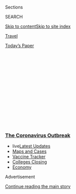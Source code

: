 <div id="app">

<div>

<div>

<div>

<div class="NYTAppHideMasthead css-1q2w90k e1suatyy0">

<div class="section css-ui9rw0 e1suatyy2">

<div class="css-eph4ug er09x8g0">

<div class="css-6n7j50">

</div>

<span class="css-1dv1kvn">Sections</span>

<div class="css-10488qs">

<span class="css-1dv1kvn">SEARCH</span>

</div>

[Skip to content](#site-content)[Skip to site
index](#site-index)

</div>

<div id="masthead-section-label" class="css-1wr3we4 eaxe0e00">

[Travel](https://www.nytimes3xbfgragh.onion/section/travel)

</div>

<div class="css-10698na e1huz5gh0">

</div>

</div>

<div id="masthead-bar-one" class="section hasLinks css-15hmgas e1csuq9d3">

<div class="css-uqyvli e1csuq9d0">

</div>

<div class="css-1uqjmks e1csuq9d1">

</div>

<div class="css-9e9ivx">

[](https://myaccount.nytimes3xbfgragh.onion/auth/login?response_type=cookie&client_id=vi)

</div>

<div class="css-1bvtpon e1csuq9d2">

[Today’s
Paper](https://www.nytimes3xbfgragh.onion/section/todayspaper)

</div>

</div>

</div>

</div>

<div data-aria-hidden="false">

<div id="site-content" data-role="main">

<div>

<div class="css-1aor85t" style="opacity:0.000000001;z-index:-1;visibility:hidden">

<div class="css-1hqnpie">

<div class="css-epjblv">

<span class="css-17xtcya">[Travel](/section/travel)</span><span class="css-x15j1o">|</span><span class="css-fwqvlz">Venice
Tourism May Never Be the Same. It Could Be
Better.</span>

</div>

<div class="css-k008qs">

<div class="css-1iwv8en">

<span class="css-18z7m18"></span>

<div>

</div>

</div>

<span class="css-1n6z4y">https://nyti.ms/2VEYSW9</span>

<div class="css-1705lsu">

<div class="css-4xjgmj">

<div class="css-4skfbu" data-role="toolbar" data-aria-label="Social Media Share buttons, Save button, and Comments Panel with current comment count" data-testid="share-tools">

  - 
  - 
  - 
  - 
    
    <div class="css-6n7j50">
    
    </div>

  - 
  - 

</div>

</div>

</div>

</div>

</div>

</div>

<div class="css-13pd83m">

<div class="css-l9svim">

### [<span class="css-pa1jbp"><span class="css-1rxm0ex">The Coronavirus</span><span class="css-1rxm0ex"> Outbreak</span></span>](https://www.nytimes3xbfgragh.onion/news-event/coronavirus?name=styln-coronavirus-national&region=TOP_BANNER&variant=undefined&block=storyline_menu_recirc&action=click&pgtype=Article&impression_id=63cab970-e3b4-11ea-81b0-ed0ce085a510)

  - <span class="css-ousu42"><span class="css-12clwdu">live</span>[Latest
    Updates](https://www.nytimes3xbfgragh.onion/2020/08/21/world/covid-19-coronavirus.html?name=styln-coronavirus-national&region=TOP_BANNER&variant=undefined&block=storyline_menu_recirc&action=click&pgtype=Article&impression_id=63cae080-e3b4-11ea-81b0-ed0ce085a510)</span>
  - <span class="css-ousu42">[Maps and
    Cases](https://www.nytimes3xbfgragh.onion/interactive/2020/us/coronavirus-us-cases.html?name=styln-coronavirus-national&region=TOP_BANNER&variant=undefined&block=storyline_menu_recirc&action=click&pgtype=Article&impression_id=63cae081-e3b4-11ea-81b0-ed0ce085a510)</span>
  - <span class="css-ousu42">[Vaccine
    Tracker](https://www.nytimes3xbfgragh.onion/interactive/2020/science/coronavirus-vaccine-tracker.html?name=styln-coronavirus-national&region=TOP_BANNER&variant=undefined&block=storyline_menu_recirc&action=click&pgtype=Article&impression_id=63cae082-e3b4-11ea-81b0-ed0ce085a510)</span>
  - <span class="css-ousu42">[Colleges
    Closing](https://www.nytimes3xbfgragh.onion/2020/08/19/us/colleges-closing-covid.html?name=styln-coronavirus-national&region=TOP_BANNER&variant=undefined&block=storyline_menu_recirc&action=click&pgtype=Article&impression_id=63cae083-e3b4-11ea-81b0-ed0ce085a510)</span>
  - <span class="css-ousu42">[Economy](https://www.nytimes3xbfgragh.onion/live/2020/08/21/business/stock-market-today-coronavirus?name=styln-coronavirus-national&region=TOP_BANNER&variant=undefined&block=storyline_menu_recirc&action=click&pgtype=Article&impression_id=63cae084-e3b4-11ea-81b0-ed0ce085a510)</span>

</div>

</div>

<div id="top-wrapper" class="css-1sy8kpn">

<div id="top-slug" class="css-l9onyx">

Advertisement

</div>

[Continue reading the main
story](#after-top)

<div class="ad top-wrapper" style="text-align:center;height:100%;display:block;min-height:250px">

<div id="top" class="place-ad" data-position="top" data-size-key="top">

</div>

</div>

<div id="after-top">

</div>

</div>

<div>

<div id="sponsor-wrapper" class="css-1hyfx7x">

<div id="sponsor-slug" class="css-19vbshk">

Supported by

</div>

[Continue reading the main
story](#after-sponsor)

<div id="sponsor" class="ad sponsor-wrapper" style="text-align:center;height:100%;display:block">

</div>

<div id="after-sponsor">

</div>

</div>

<div class="css-186x18t">

</div>

<div class="css-1vkm6nb ehdk2mb0">

# Venice Tourism May Never Be the Same. It Could Be Better.

</div>

The pandemic crushed the tourism industry in Venice and other
overtouristed cities. But many see this as an opportunity to rethink a
“tourism monoculture.”

<div class="css-79elbk" data-testid="photoviewer-wrapper">

<div class="css-z3e15g" data-testid="photoviewer-wrapper-hidden">

</div>

<div class="css-1a48zt4 ehw59r15" data-testid="photoviewer-children">

![<span class="css-16f3y1r e13ogyst0" data-aria-hidden="true">A
gondolier in Venice in February, when the Carnival period typically
marked the start of peak tourist
season.</span><span class="css-cnj6d5 e1z0qqy90" itemprop="copyrightHolder"><span class="css-1ly73wi e1tej78p0">Credit...</span><span><span>Francisco
Seco/Associated
Press</span></span></span>](https://static01.graylady3jvrrxbe.onion/images/2020/07/02/travel/02travel-venice3/merlin_170044923_b665dd9c-cc2a-4327-992a-a7a8010dd41d-articleLarge.jpg?quality=75&auto=webp&disable=upscale)

</div>

</div>

<div class="css-18e8msd">

<div class="css-vp77d3 epjyd6m0">

<div class="css-1baulvz">

By <span class="css-1baulvz last-byline" itemprop="name">Anna
Momigliano</span>

</div>

</div>

  - 
    
    <div class="css-ld3wwf e16638kd2">
    
    July 2,
    2020
    
    </div>

  - 
    
    <div class="css-4xjgmj">
    
    <div class="css-d8bdto" data-role="toolbar" data-aria-label="Social Media Share buttons, Save button, and Comments Panel with current comment count" data-testid="share-tools">
    
      - 
      - 
      - 
      - 
        
        <div class="css-6n7j50">
        
        </div>
    
      - 
      - 
    
    </div>
    
    </div>

</div>

</div>

<div class="section meteredContent css-1r7ky0e" name="articleBody" itemprop="articleBody">

<div class="css-1fanzo5 StoryBodyCompanionColumn">

<div class="css-53u6y8">

Long before Venice became the destination of choice for millions of
international holidaymakers, locals had a tradition of flânerie, an
aimless stroll through the city’s ** calli, or walkways. They would bump
into acquaintances for a chat and the occasional drink, an ombra de vin,
a “shadow of wine,” as it’s called in the lagoon.

That tradition has been picked up again. The pandemic crushed the
tourism industry, curtailing the hordes of annual visitors that made
flânerie a near impossibility, and now many residents — particularly
those furloughed or laid off — have more time and space to enjoy the
city’s slow pace and faded beauty. But money is tight, for that sip of
wine and everything else. Local taverns have begun accepting promises of
future payments from regulars.

“People are like, I’ll pay you in September, when hopefully tourists
will be back,” said Matteo Secchi, an unemployed hotel concierge. “If we
don’t help each other, who will?”

Mr. Secchi, a native Venetian, started working in tourism when he was
still in high school, 30 years ago. “My first job was to escort tourists
from hotels to Murano’s glass shops,” he said. “Since I can remember,
tourism has been our only economy, we thought it was a bottomless well,
like oil for the Saudis.”

</div>

</div>

<div class="css-1fanzo5 StoryBodyCompanionColumn">

<div class="css-53u6y8">

Venice certainly wasn’t alone. The economies of other European cities —
Barcelona, Prague and others — grew to rely heavily on tourism, leaving
them now particularly exposed to the side effects of the Covid-19
pandemic.

But there’s a new feeling many residents and local travel operators
share: The crisis creates an opportunity to make future travel to and in
their cities and regions more sustainable. This crossroads is sparking
conversations on how to make tourism less taxing and more beneficial on
urban infrastructure and for its local inhabitants.

In Venice, residents and local leaders hope their city can develop an
economy that doesn’t revolve entirely around tourism, one that would
draw international investors, expand the footprint of the city’s two
universities and turn its empty buildings into environmental research
facilities.

Yes, the pandemic has shuttered Venice’s lodging industry, said Claudio
Scarpa, the president of Associazione Veneziana Albergatori, a body
representing 430 hotels in Venice, but “it is also a precious occasion
to rethink tourism.”

“This is the time to reclaim this city,” he said, “Or in a couple of
years we’ll get back to complaining about overtourism.”

</div>

</div>

<div class="css-1fanzo5 StoryBodyCompanionColumn">

<div class="css-53u6y8">

Other Venetians echoed that sentiment.

“We have to act now, before mass tourism will be back at full capacity,
because we won’t get a second chance,” said Paolo Costa, a former mayor
of Venice and an economics professor who also served as the dean of Ca’
Foscari University of Venice.

</div>

</div>

<div class="css-79elbk" data-testid="photoviewer-wrapper">

<div class="css-z3e15g" data-testid="photoviewer-wrapper-hidden">

</div>

<div class="css-1a48zt4 ehw59r15" data-testid="photoviewer-children">

![<span class="css-16f3y1r e13ogyst0" data-aria-hidden="true">Usually
held every September, the Regata Storica celebrates Venetian rowing,
with historical costumes and rowing
races.</span><span class="css-cnj6d5 e1z0qqy90" itemprop="copyrightHolder"><span class="css-1ly73wi e1tej78p0">Credit...</span><span>Clara
Vannucci for The New York
Times</span></span>](https://static01.graylady3jvrrxbe.onion/images/2020/07/02/travel/02travel-venice4/02travel-venice4-articleLarge.jpg?quality=75&auto=webp&disable=upscale)

</div>

</div>

<div class="css-1fanzo5 StoryBodyCompanionColumn">

<div class="css-53u6y8">

## An attraction for centuries

The uniqueness of this Italian city has made it a worldwide attraction
for centuries. And, tellingly, Venice’s rise as a travel destination
coincided with its decline as an economic powerhouse, said Ezio Micelli,
an expert of urban transformation at Iuav University of Venice.

As a city-state, Venice thrived as a commercial and financial hub for
much of the Middle Ages. Its location midway between Constantinople and
Western Europe made it an ideal junction for the trade of spices, silk
and salt. “It was the capital of capitalism,” Mr. Micelli said.

But as the center of trade moved from the Mediterranean to the Atlantic,
Venice lost centrality and by the end of the 18th century, when it fell
under foreign rule, its decline was unstoppable. It was then that
wealthy Europeans started visiting Italy’s art-rich cities, including
Venice, in a tradition known as “the Grand Tour.” Lord Byron and
Stendhal were among the city’s earliest holidaymakers. By the 19th
century, Venice’s Lido became the place of pilgrimage for Europe’s
well-off bourgeoise (think of Thomas Mann’s “Death in Venice”).

But by the late 20th century, Venice became what economists describe as
a “tourism monoculture,” borrowing the term from the risky agricultural
practice of growing a single
crop.

</div>

</div>

<div class="css-79elbk" data-testid="photoviewer-wrapper">

<div class="css-z3e15g" data-testid="photoviewer-wrapper-hidden">

</div>

<div class="css-1a48zt4 ehw59r15" data-testid="photoviewer-children">

<div class="css-1xdhyk6 erfvjey0">

<span class="css-1ly73wi e1tej78p0">Image</span>

<div class="css-zjzyr8">

<div data-testid="lazyimage-container" style="height:257.77777777777777px">

</div>

</div>

</div>

<span class="css-16f3y1r e13ogyst0" data-aria-hidden="true">Crowds of
tourists swarm Riva degli Schiavoni, by St. Mark’s
Square.</span><span class="css-cnj6d5 e1z0qqy90" itemprop="copyrightHolder"><span class="css-1ly73wi e1tej78p0">Credit...</span><span>Susan
Wright for The New York Times</span></span>

</div>

</div>

<div class="css-1fanzo5 StoryBodyCompanionColumn">

<div class="css-53u6y8">

## ‘Too many of them’

Before Covid-19, hotels in and around Venice annually hosted 10.2
million mostly international guests, according to[Italy’s bureau of
statistics](https://www.istat.it/it/files/2019/11/Movimento-turistico-in-Italia-2018.pdf).
But this figure — an estimate at best — does not account for
day-trippers, who disembark from cruise ships, the train station and bus
tours. One estimate puts the actual number of tourists around 20 million
annually — largely concentrated in an area of two square miles and
50,000 residents. They contributed 3 billion euros, or about $3.3
billion, a year.

</div>

</div>

<div class="css-1fanzo5 StoryBodyCompanionColumn">

<div class="css-53u6y8">

“Tourists grew gradually, year by year, and before we realized it, there
were too many of them, just like a boiling frog,” Mr. Micelli
said.

<div id="NYT_MAIN_CONTENT_1_REGION" class="css-9tf9ac">

<div>

<div id="styln-covid-updates-world" class="section interactive-content interactive-size-medium css-1ftcdic">

<div class="css-17ih8de interactive-body">

<div id="styln-briefing-block" data-asset-id="QXJ0aWNsZTpueXQ6Ly9hcnRpY2xlLzVlZmEyNmIwLWIwYjYtNTdiMC05OWRjLWUwZWIwZmI0NGJlZg==">

<div class="briefing-block-header-section">

# [Latest Updates: The Coronavirus Outbreak](https://www.nytimes3xbfgragh.onion/2020/08/21/world/covid-19-coronavirus.html?action=click&pgtype=Article&state=default&region=MAIN_CONTENT_1&context=storylines_live_updates)

<div class="briefing-block-ts">

Updated 2020-08-21T13:40:30.090Z

</div>

</div>

  - [‘Be adults’: Universities in the U.S. are warning students about
    gatherings as they return to
    campus.](https://www.nytimes3xbfgragh.onion/2020/08/21/world/covid-19-coronavirus.html?action=click&pgtype=Article&state=default&region=MAIN_CONTENT_1&context=storylines_live_updates#link-6a60a19d)
  - [As he accepts the Democratic nomination, Biden knocks Trump’s
    pandemic
    response.](https://www.nytimes3xbfgragh.onion/2020/08/21/world/covid-19-coronavirus.html?action=click&pgtype=Article&state=default&region=MAIN_CONTENT_1&context=storylines_live_updates#link-324af071)
  - [South Korea threatens to detain people who obstruct virus-control
    efforts.](https://www.nytimes3xbfgragh.onion/2020/08/21/world/covid-19-coronavirus.html?action=click&pgtype=Article&state=default&region=MAIN_CONTENT_1&context=storylines_live_updates#link-191d44be)

<div class="briefing-block-footer">

<div class="briefing-block-footer-meta">

[See more
updates](https://www.nytimes3xbfgragh.onion/2020/08/21/world/covid-19-coronavirus.html?action=click&pgtype=Article&state=default&region=MAIN_CONTENT_1&context=storylines_live_updates)

</div>

<div class="briefing-block-briefinglinks">

<span>More live coverage:</span>
[Markets](https://www.nytimes3xbfgragh.onion/live/2020/08/21/business/stock-market-today-coronavirus?action=click&pgtype=Article&state=default&region=MAIN_CONTENT_1&context=storylines_live_updates)

</div>

</div>

</div>

</div>

</div>

</div>

</div>

The mass tourism of recent decades was a result of globalization,
home-sharing platforms, cheap airfares and emerging economies. Ryanair,
easyJet and other low-cost carriers began flying into the Marco Polo
airport, [cruise ships
alone](https://www.port.venice.it/files/page/portofvenice4-2019_0.pdf)
brought in 1.6 million visitors each year, and the growing strength of
the Chinese and other Asian economies allowed new tourists to join the
crowds of Europeans and North Americans.

</div>

</div>

<div>

</div>

<div class="css-1fanzo5 StoryBodyCompanionColumn">

<div class="css-53u6y8">

Especially in the high season between May and October, and during
Carnival in February, Venice was impossibly crowded — particularly in
its narrow calli, some just two meters, or six-and-a-half feet, wide.

When Dr. Micelli, the urban studies professor, would visit a brother who
lives on one of the city’s most touristy streets, he sometimes could not
get out of the door.

“It’s like a flood, literally. So I just have to wait,” Mr. Micelli
said. Occasionally the local police would declare some calli one-way. “I
guess Venice is the only place in the world where you need one-way
pedestrian streets.”

</div>

</div>

<div class="css-1fanzo5 StoryBodyCompanionColumn">

<div class="css-53u6y8">

Cristina Giussani, a bookshop owner, often walked home with heavy
groceries because the vaporetto, the water buses that serve as public
transportation, would be swarmed with hordes of tourists. She considers
the famous Rialto Bridge off-limits between 10 a.m. and 5 p.m., “because
it’s impossible to cross it without throwing elbows.”

Tourism changed the soul of the lagoon. Grocery stores turned into
souvenir shops, and rising housing costs and an increasing lack of
services pushed residents out. With more than 8,000 apartments listed on
Airbnb, Venice has Italy’s highest Airbnb-to-population ratio.

The city’s historical center, consisting of two islands, had at its peak
in the 1950s, [175,000
residents](https://nuovavenezia.gelocal.it/venezia/cronaca/2015/02/23/news/da-175-000-a-56-000-abitanti-cosi-si-svuota-venezia-1.10921951).

In 2009, the population fell below 60,000, the conventional threshold to
be considered a city in Italy. A [mock
funeral](https://www.nytimes3xbfgragh.onion/2009/11/15/world/europe/15venice.html)
was organized, with a coffin wrapped in the city’s 1,500-year-old flag.

Today, the center of the city has some 50,000 residents.

“Being a resident in Venice feels like being part of the resistance,”
Ms. Giussani said.

## ‘I knew it had to be tourism’

Approximately 25,000 Venetians are now directly employed in tourism. And
even if the figure includes those who commute into the historical center
from the city’s other areas, many other Venetians in the city center
rely on the industry indirectly.

“If you sell groceries, if you are a lawyer or an accountant, your main
clients are fellow Venetians who make money either directly from tourism
or from other Venetians who make money from tourism,” said Stefano
Croce, who heads the local association of tour guides.

</div>

</div>

<div class="css-1fanzo5 StoryBodyCompanionColumn">

<div class="css-53u6y8">

It wasn’t a planned choice, as much as the result of a vicious cycle.
The more touristy Venice became, the more residents were pushed out; the
fewer the residents, the more those who remained struggled to find
employment outside of tourism, thus reinforcing the pattern.

Before he became a guide five years ago, Mr. Croce commuted to Padua and
worked in architecture. “When I decided I wanted to work in my own city,
I knew it had to be tourism,” he said. His son, a neuroscientist, moved
to Scotland.

Many Venetians found the situation unsustainable, but, until recently,
few did anything to change it. “As long as mass tourism was there, there
were ideas, but they never gained traction because the status quo was so
convenient,” said Mr. Costa, the former mayor.

<div id="NYT_MAIN_CONTENT_2_REGION" class="css-9tf9ac">

<div>

</div>

</div>

“The same people who complain that overtourism is making their lives
impossible are renting their apartments to tourists on Airbnb,” said
Guido Moltedo, editor of the Venice-based magazine
[Ytali.](https://ytali.com/)

“It’s a complicated place.”

Mr. Secchi, the hotel concierge, is also an activist fighting for the
lagoon’s residents. Fifteen years ago, he founded the grassroots
organization “[Venessia](http://www.venessia.com/)” (Venice, in Venetian
dialect), which keeps track of the declining local population.

But while his organization lobbies officials to create subsidized
housing to locals, and “put some limits to the renting of the apartments
to tourists,” Mr. Secchi also lists three rooms of his apartment on
Airbnb. “I have to, if I want to pay my own rent.”

Mr. Secchi sees no contradiction in his livelihood and his passion for
Venice.

“Tourism is a great resource, but residents shouldn’t be treated as
second class,” he
said.

</div>

</div>

<div class="css-79elbk" data-testid="photoviewer-wrapper">

<div class="css-z3e15g" data-testid="photoviewer-wrapper-hidden">

</div>

<div class="css-1a48zt4 ehw59r15" data-testid="photoviewer-children">

<div class="css-1xdhyk6 erfvjey0">

<span class="css-1ly73wi e1tej78p0">Image</span>

<div class="css-zjzyr8">

<div data-testid="lazyimage-container" style="height:257.77777777777777px">

</div>

</div>

</div>

<span class="css-16f3y1r e13ogyst0" data-aria-hidden="true">Before the
pandemic shut down international travel, large cruise ships were a daily
sight from many calli of
Venice.</span><span class="css-cnj6d5 e1z0qqy90" itemprop="copyrightHolder"><span class="css-1ly73wi e1tej78p0">Credit...</span><span>Miguel
Medina/Agence France-Presse — Getty Images</span></span>

</div>

</div>

<div class="css-1fanzo5 StoryBodyCompanionColumn">

<div class="css-53u6y8">

## Day trippers and cruise ships

“The longer a visitor stays, the smaller his impact on the territory,”
said Magda Antonioli Corigliano, a tourism industry scholar at Milan’s
Bocconi University. Day trippers tend to have a particularly harmful
impact, she argues, because they are on a constant move, and always
crowding the same spots around St. Mark’s and the Rialto.

“If you have only one day, you want to see as much as you can, so you
run here and there, take a lot of vaporettos*,*” Ms. Antonioli
Corigliano said. Overnight visitors can enjoy the lagoon at a slower
pace, and venture beyond its most obvious spots, contributing less to
pedestrian traffic jams.

Then there are the cruise ships, docking at the Marittima port and
navigating through the Giudecca Canal and St. Mark’s basin. Though
responsible for a fraction of day trippers, they unload a significant
amount at a time, as well as causing a significant impact on the city’s
environment because of the amount of fuel used.

“A cruise is a very energy-intensive way you can take a holiday,” said
Jane Da Mosto, a scientist who heads the environmentalist group [We Are
Here Venice](https://weareherevenice.org/), which opposes the presence
of cruise ships.

Cruise ships bring money, but not all goes to Venice’s historical
center.

A 2013 study by Ca’ Foscari University estimated the overall business
brought to the city from the cruise industry to be around 290 million
euros annually. The study considered direct and indirect business with
the government as well as privately owned companies, and included fuel,
food supplies, laundry services and money spent by cruise day-trippers
in the city (as little as 19 euros or around $21 per capita, if they
didn’t spend the night).

The small amount of taxes paid to Venice’s Port Authority were included
in that figure: Last year the authority, run by the central government’s
transportation ministry, received 5.6 million euros from cruise vessels,
a spokesman said. This money goes to the running the authority itself,
and includes maintenance of the city’s canals.

</div>

</div>

<div class="css-1fanzo5 StoryBodyCompanionColumn">

<div class="css-53u6y8">

In 2012, the central government approved a law banning cruise ships from
the St. Mark’s basin and the Giudecca Canal, to lessen overcrowding in
those areas, but it has yet to be enforced. And even if it were, Ms. Da
Mosto said, it will do little to contain the damage.

Even if cruise ships were to dock in Marghera, the nearby port on the
mainland, Ms. Da Mosto said that the vessels would cause the same
environmental impact. The only difference is that they would do it a few
miles away.

## The Covid crisis

Six months ago, Venice’s overtourism came to a sudden halt.

The number of tourists in the city plummeted first in November, when a
series of unusually high tides spurred cancellations. Tourism almost
disappeared beginning in late February, when the Covid-19 pandemic
prompted authorities to cancel the Carnival and, soon after, declare a
nationwide
lockdown.

<div id="NYT_MAIN_CONTENT_3_REGION" class="css-9tf9ac">

<div>

<div id="styln-prism-freeform-1594220623585" class="section interactive-content interactive-size-medium css-1ftcdic">

<div class="css-17ih8de interactive-body">

<div id="prism-freeform-block-18477" class="css-19mumt8" data-role="complementary" data-storyline="The Coronavirus Outbreak" data-truncated="true" tabindex="0">

<div class="css-a8d9oz">

<div class="css-eb027h">

[](https://www.nytimes3xbfgragh.onion/news-event/coronavirus?action=click&pgtype=Article&state=default&region=MAIN_CONTENT_3&context=storylines_faq)

### The Coronavirus Outbreak ›

#### Frequently Asked Questions

Updated August 17, 2020

  - #### Why does standing six feet away from others help?
    
      - The coronavirus spreads primarily through droplets from your
        mouth and nose, especially when you cough or sneeze. The C.D.C.,
        one of the organizations using that measure, [bases its
        recommendation of six
        feet](https://www.nytimes3xbfgragh.onion/2020/04/14/health/coronavirus-six-feet.html?action=click&pgtype=Article&state=default&region=MAIN_CONTENT_3&context=storylines_faq)
        on the idea that most large droplets that people expel when they
        cough or sneeze will fall to the ground within six feet. But six
        feet has never been a magic number that guarantees complete
        protection. Sneezes, for instance, can launch droplets a lot
        farther than six feet, [according to a recent
        study](https://jamanetwork.com/journals/jama/fullarticle/2763852).
        It's a rule of thumb: You should be safest standing six feet
        apart outside, especially when it's windy. But keep a mask on at
        all times, even when you think you’re far enough apart.

  - #### I have antibodies. Am I now immune?
    
      - As of right now,[that seems likely, for at least several
        months.](https://www.nytimes3xbfgragh.onion/2020/07/22/health/covid-antibodies-herd-immunity.html?action=click&pgtype=Article&state=default&region=MAIN_CONTENT_3&context=storylines_faq)
        There have been frightening accounts of people suffering what
        seems to be a second bout of Covid-19. But experts say these
        patients may have a drawn-out course of infection, with the
        virus taking a slow toll weeks to months after initial exposure.
        People infected with the coronavirus typically
        [produce](https://www.nature.com/articles/s41586-020-2456-9)
        immune molecules called antibodies, which are [protective
        proteins made in response to an
        infection](https://www.nytimes3xbfgragh.onion/2020/05/07/health/coronavirus-antibody-prevalence.html?action=click&pgtype=Article&state=default&region=MAIN_CONTENT_3&context=storylines_faq)[.
        These antibodies
        may](https://www.nytimes3xbfgragh.onion/2020/05/07/health/coronavirus-antibody-prevalence.html?action=click&pgtype=Article&state=default&region=MAIN_CONTENT_3&context=storylines_faq)
        last in the body [only two to three
        months](https://www.nature.com/articles/s41591-020-0965-6),
        which may seem worrisome, but that’s perfectly normal after an
        acute infection subsides, said Dr. Michael Mina, an immunologist
        at Harvard University. It may be possible to get the coronavirus
        again, but it’s highly unlikely that it would be possible in a
        short window of time from initial infection or make people
        sicker the second time.

  - #### I’m a small-business owner. Can I get relief?
    
      - The [stimulus bills enacted in
        March](https://www.nytimes3xbfgragh.onion/article/small-business-loans-stimulus-grants-freelancers-coronavirus.html?action=click&pgtype=Article&state=default&region=MAIN_CONTENT_3&context=storylines_faq)
        offer help for the millions of American small businesses. Those
        eligible for aid are businesses and nonprofit organizations with
        fewer than 500 workers, including sole proprietorships,
        independent contractors and freelancers. Some larger companies
        in some industries are also eligible. The help being offered,
        which is being managed by the Small Business Administration,
        includes the Paycheck Protection Program and the Economic Injury
        Disaster Loan program. But lots of folks have [not yet seen
        payouts.](https://www.nytimes3xbfgragh.onion/interactive/2020/05/07/business/small-business-loans-coronavirus.html?action=click&pgtype=Article&state=default&region=MAIN_CONTENT_3&context=storylines_faq)
        Even those who have received help are confused: The rules are
        draconian, and some are stuck sitting on [money they don’t know
        how to
        use.](https://www.nytimes3xbfgragh.onion/2020/05/02/business/economy/loans-coronavirus-small-business.html?action=click&pgtype=Article&state=default&region=MAIN_CONTENT_3&context=storylines_faq)
        Many small-business owners are getting less than they expected
        or [not hearing anything at
        all.](https://www.nytimes3xbfgragh.onion/2020/06/10/business/Small-business-loans-ppp.html?action=click&pgtype=Article&state=default&region=MAIN_CONTENT_3&context=storylines_faq)

  - #### What are my rights if I am worried about going back to work?
    
      - Employers have to provide [a safe
        workplace](https://www.osha.gov/SLTC/covid-19/standards.html)
        with policies that protect everyone equally. [And if one of your
        co-workers tests positive for the coronavirus, the
        C.D.C.](https://www.nytimes3xbfgragh.onion/article/coronavirus-money-unemployment.html?action=click&pgtype=Article&state=default&region=MAIN_CONTENT_3&context=storylines_faq)
        has said that [employers should tell their
        employees](https://www.cdc.gov/coronavirus/2019-ncov/community/guidance-business-response.html)
        -- without giving you the sick employee’s name -- that they may
        have been exposed to the virus.

  - #### What is school going to look like in September?
    
      - It is unlikely that many schools will return to a normal
        schedule this fall, requiring the grind of [online
        learning](https://www.nytimes3xbfgragh.onion/2020/06/05/us/coronavirus-education-lost-learning.html?action=click&pgtype=Article&state=default&region=MAIN_CONTENT_3&context=storylines_faq),
        [makeshift child
        care](https://www.nytimes3xbfgragh.onion/2020/05/29/us/coronavirus-child-care-centers.html?action=click&pgtype=Article&state=default&region=MAIN_CONTENT_3&context=storylines_faq)
        and [stunted
        workdays](https://www.nytimes3xbfgragh.onion/2020/06/03/business/economy/coronavirus-working-women.html?action=click&pgtype=Article&state=default&region=MAIN_CONTENT_3&context=storylines_faq)
        to continue. California’s two largest public school districts —
        Los Angeles and San Diego — said on July 13, that [instruction
        will be remote-only in the
        fall](https://www.nytimes3xbfgragh.onion/2020/07/13/us/lausd-san-diego-school-reopening.html?action=click&pgtype=Article&state=default&region=MAIN_CONTENT_3&context=storylines_faq),
        citing concerns that surging coronavirus infections in their
        areas pose too dire a risk for students and teachers. Together,
        the two districts enroll some 825,000 students. They are the
        largest in the country so far to abandon plans for even a
        partial physical return to classrooms when they reopen in
        August. For other districts, the solution won’t be an
        all-or-nothing approach. [Many
        systems](https://bioethics.jhu.edu/research-and-outreach/projects/eschool-initiative/school-policy-tracker/),
        including the nation’s largest, New York City, are devising
        [hybrid
        plans](https://www.nytimes3xbfgragh.onion/2020/06/26/us/coronavirus-schools-reopen-fall.html?action=click&pgtype=Article&state=default&region=MAIN_CONTENT_3&context=storylines_faq)
        that involve spending some days in classrooms and other days
        online. There’s no national policy on this yet, so check with
        your municipal school system regularly to see what is happening
        in your
community.

<div id="styln-survey-component-18477" class="styln-survey-component" data-surveyname="faq" data-surveystoryline="coronavirus">

</div>

</div>

<div class="css-6mllg9">

</div>

<div class="css-pmm6ed">

<span class="css-5gimkt"></span>

</div>

</div>

</div>

</div>

</div>

</div>

</div>

Mr. Scarpa, the president of the hotel body, said that the sudden drop
in tourism could cost the city more than 1 billion euros in lost
revenues. About 10,000 Venetians have been furloughed in the hotel
industry alone, Mr. Scarpa said. The recovery, he added, will to be
slow, as hotels expect only one-third of the usual number of visitors
for the high season this year.

Italy’s central government has vowed to help the tourism industry by
providing aid packages and tax breaks for struggling hotels and
restaurants, but other sectors have also been hit hard.

Tour guides are one such group. They are often self-employed and thus
not eligible for long-term unemployment benefits; short-term subsidies
for the self-employed, issued by the central government, ended when the
lockdown was lifted but before international travelers were allowed
back. In June, tour guides held protests in several Italian cities,
including Venice.

“There are a lot of grievances in the profession,” said Mr. Croce, the
tour guide. He pointed out that most guides work with international
tourists. “When the lockdown was lifted, restaurants and cafes could go
back to business, but we couldn’t. It’s not fair that we are getting the
same treatment.”

</div>

</div>

<div class="css-1fanzo5 StoryBodyCompanionColumn">

<div class="css-53u6y8">

Since Italy lifted its restriction on movement in early June, the lagoon
has seen few visitors, the vast majority of them day-trippers from the
surrounding Veneto
region.

</div>

</div>

<div class="css-79elbk" data-testid="photoviewer-wrapper">

<div class="css-z3e15g" data-testid="photoviewer-wrapper-hidden">

</div>

<div class="css-1a48zt4 ehw59r15" data-testid="photoviewer-children">

<div class="css-1xdhyk6 erfvjey0">

<span class="css-1ly73wi e1tej78p0">Image</span>

<div class="css-zjzyr8">

<div data-testid="lazyimage-container" style="height:257.77777777777777px">

</div>

</div>

</div>

<span class="css-16f3y1r e13ogyst0" data-aria-hidden="true">Venice in
early June, just before the restrictive measures halting travel were
lifted. </span><span class="css-cnj6d5 e1z0qqy90" itemprop="copyrightHolder"><span class="css-1ly73wi e1tej78p0">Credit...</span><span>Alessandro
Grassani for The New York Times</span></span>

</div>

</div>

<div class="css-1fanzo5 StoryBodyCompanionColumn">

<div class="css-53u6y8">

## Geography and oversight

Venetians have long grappled with the same questions: How can we make
tourism more sustainable? And how can we stop relying solely on it?

Why little to no significant change has been implemented so far begins
with geography and government oversight.

Today’s Venice is more than its medieval origins in the lagoon. From an
administrative point of view, it is a large city of more 250,000
inhabitants, consisting of neighborhoods on the mainland as well as
several islands in the lagoon.

But historical Venice, which is what people mean when they use the word
colloquially, is two islands. One large, fish-shaped island cut in half
by the Grand Canal — technically, the “island of Venice,” but often just
called “the fish”— and a smaller island, the Giudecca. Overtourism is
largely concentrated within two of the larger island’s six
neighborhoods.

“Venice is two cities, there’s the land, with their problems, and
there’s the lagoon, with our problems,” said Mr. Moltedo, the editor.
He noted that Venice’s past and present administrations are a reflection
of the mainland population, which is larger and not as affected by
overtourism.

</div>

</div>

<div class="css-1fanzo5 StoryBodyCompanionColumn">

<div class="css-53u6y8">

Ms. Giussani, the bookstore owner, also noted that groups that have long
opposed overtourism were disorganized, and rarely coordinated their
approach. But she argued that now people seemed more open to “create a
network.”

These groups are currently pressuring the City Council, which governs
tourism decisions, together with the regional government, to limit
access to the historical center with a system of quotas and bookings
(residents and visitors with hotel reservations would be excluded).
Mayor Luigi Brugnaro wrote in an email that his administration is
working on the booking system “as a short-term goal.”

The government, he added, hopes “to regulate the tourists flows so that
they can be compatible with the daily lives of the residents.”

In the meantime, the hotel industry plans to promote Venice as a
Christmas destination for wealthy international holidaymakers, creating
special cultural packages in partnership with museums, said Mr. Scarpa,
the official at the local hotel group.<span class="css-8l6xbc evw5hdy0">
</span>

## The role of universities

But most of all, Venice’s two universities are actively working on
revitalizing the city’s population.

“People tend to think that everyone in Venice is either a tourist or a
resident, but in the middle there’s another group, temporary residents,
who are part of the social fabric and breathe new life into it,” said
Michele Bugliesi, the dean of Ca’ Foscari, Venice’s largest university.

The school, he said, is already a pull factor for temporary residents —
“It’s remarkable how easy we get visiting professors,” said Mr.
Bugliesi — but later this year it plans to open a business incubator,
with the goal of attracting forward-thinking entrepreneurs.

</div>

</div>

<div class="css-1fanzo5 StoryBodyCompanionColumn">

<div class="css-53u6y8">

In late 2018, partnering with the [Italian Institute of
Technology](https://www.iit.it/), Ca’ Foscari launched a center for the
application of [technologies to the preservation of cultural
heritage](https://ccht.iit.it/), which is now expanding. In 2018, the
university also founded, in partnership with Italy’s National Research
Council, a [program on climate
change](https://www.cmcc.it/it/cmcccafoscari). It is expected to expand;
beginning next semester, it will offer a new English-language degree in
environmental humanities, one that is targeted to international
students.

Iuav, a small public-arts college, is converting empty
bed-and-breakfasts into dorms for its 4,000 students, most of whom were
commuters. Mr. Brugnaro, the current mayor, wrote that he is also
planning some incentives to bring in new residents.

Taken alone, these three projects aren’t enough to repopulate Venice.
But Mr. Bugliesi thinks they have the potential to create “a critical
mass that would set off a chain reaction.”

Dreams of attracting multinational corporations, prestigious
institutions and digital nomads, transforming Venice into something of a
blend of Brussels and Berlin, have been discussed for years, and are a
recurrent theme when one discusses the future of the city with educated
Venetians.

“Arts foundations and research institutes from all over the world should
have an interest to open a chapter here, but we have to offer them
incentives,” said Camilla Seibezzi, an art curator.

Also frequently mentioned is that the city’s symbiotic relationship with
the sea makes the place ideal for any private or public institution
interested in climate change.

And locals love to argue that the city’s stunning beauty and its unique
car-free lifestyle makes Venice an ideal place of residence for creative
people and digital nomads.

</div>

</div>

<div class="css-1fanzo5 StoryBodyCompanionColumn">

<div class="css-53u6y8">

“I really don’t understand why more people don’t move here, when one can
simply work from remote and enjoy all this beauty and silence,” said Mr.
Moltedo, the editor, who moved from Rome seven years ago.

And, for the first time, Venice may have the space to dedicate to new
projects.

“Very soon, Venice will end up with lots of empty buildings, because
some hotels will have to close. Now it’s the time to think about what to
do with them,” Mr. Costa said.

“Before the pandemic, every project, every idea had to carve out space
from overtourism. But now, there’s a whole world out there.”

</div>

</div>

<div>

</div>

<div class="css-1fanzo5 StoryBodyCompanionColumn">

<div class="css-53u6y8">

***Follow New York Times Travel***
*on*[*Instagram*](https://www.instagram.com/nytimestravel/)*,*[*Twitter*](https://twitter.com/nytimestravel)
*and*[*Facebook*](https://www.facebookcorewwwi.onion/nytimestravel/)*.
And*[*sign up for our weekly Travel Dispatch
newsletter*](https://www.nytimes3xbfgragh.onion/newsletters/traveldispatch)
*to receive expert tips on traveling smarter and inspiration for your
next vacation.*

</div>

</div>

</div>

<div>

</div>

<div>

</div>

<div>

</div>

<div>

<div id="bottom-wrapper" class="css-1ede5it">

<div id="bottom-slug" class="css-l9onyx">

Advertisement

</div>

[Continue reading the main
story](#after-bottom)

<div id="bottom" class="ad bottom-wrapper" style="text-align:center;height:100%;display:block;min-height:90px">

</div>

<div id="after-bottom">

</div>

</div>

</div>

</div>

</div>

## Site Index

<div>

</div>

## Site Information Navigation

  - [© <span>2020</span> <span>The New York Times
    Company</span>](https://help.nytimes3xbfgragh.onion/hc/en-us/articles/115014792127-Copyright-notice)

<!-- end list -->

  - [NYTCo](https://www.nytco.com/)
  - [Contact
    Us](https://help.nytimes3xbfgragh.onion/hc/en-us/articles/115015385887-Contact-Us)
  - [Work with us](https://www.nytco.com/careers/)
  - [Advertise](https://nytmediakit.com/)
  - [T Brand Studio](http://www.tbrandstudio.com/)
  - [Your Ad
    Choices](https://www.nytimes3xbfgragh.onion/privacy/cookie-policy#how-do-i-manage-trackers)
  - [Privacy](https://www.nytimes3xbfgragh.onion/privacy)
  - [Terms of
    Service](https://help.nytimes3xbfgragh.onion/hc/en-us/articles/115014893428-Terms-of-service)
  - [Terms of
    Sale](https://help.nytimes3xbfgragh.onion/hc/en-us/articles/115014893968-Terms-of-sale)
  - [Site
    Map](https://spiderbites.nytimes3xbfgragh.onion)
  - [Help](https://help.nytimes3xbfgragh.onion/hc/en-us)
  - [Subscriptions](https://www.nytimes3xbfgragh.onion/subscription?campaignId=37WXW)

</div>

</div>

</div>

</div>
